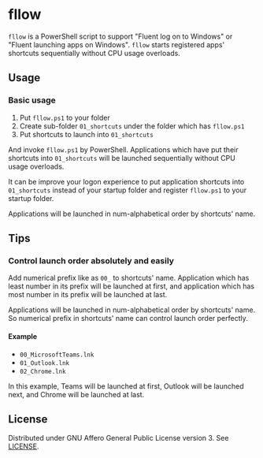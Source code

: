 # fllow

`fllow` is a PowerShell script
to support "Fluent log on to Windows"
or "Fluent launching apps on Windows".
`fllow` starts registered apps' shortcuts sequentially
without CPU usage overloads.

## Usage

### Basic usage

1. Put `fllow.ps1` to your folder
1. Create sub-folder `01_shortcuts` under the folder which has `fllow.ps1`
1. Put shortcuts to launch into `01_shortcuts`

And invoke `fllow.ps1` by PowerShell.
Applications which have put their shortcuts into `01_shortcuts`
will be launched sequentially without CPU usage overloads.

It can be improve your logon experience
to put application shortcuts into `01_shortcuts`
instead of your startup folder and
register `fllow.ps1` to your startup folder.

Applications will be launched in num-alphabetical order
by shortcuts' name.

## Tips

### Control launch order absolutely and easily

Add numerical prefix like as `00_` to shortcuts' name.
Application which has least number in its prefix
will be launched at first,
and application which has most number in its prefix
will be launched at last.

Applications will be launched in num-alphabetical order
by shortcuts' name.
So numerical prefix in shortcuts' name
can control launch order perfectly.

#### Example

- `00_MicrosoftTeams.lnk`
- `01_Outlook.lnk`
- `02_Chrome.lnk`

In this example, Teams will be launched at first,
Outlook will be launched next,
and Chrome will be launched at last.

## License

Distributed under GNU Affero General Public License version 3.
See [LICENSE](/LICENSE).
